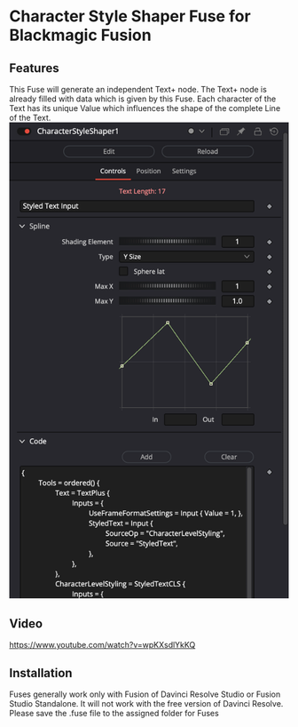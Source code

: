 # Character Style Shaper Fuse for Blackmagic Fusion
## Features
This Fuse will generate an independent Text+ node. The Text+ node is already filled with data which is given by this Fuse. Each character of the Text has its unique Value which influences the shape of the complete Line of the Text.
![Controls](https://github.com/Tida-Support/Character-Style-Shaper-Fuse-for-BMD-Fusion/blob/main/CharacterSyleShaperControls.png)
## Video
https://www.youtube.com/watch?v=wpKXsdlYkKQ
## Installation
Fuses generally work only with Fusion of Davinci Resolve Studio or Fusion Studio Standalone. It will not work with the free version of Davinci Resolve.
Please save the .fuse file to the assigned folder for Fuses
